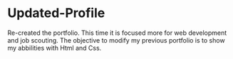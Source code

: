 # Updated-Profile
Re-created the portfolio. This time it is focused more for web development and job scouting. The objective to modify my previous portfolio is to show my abbilities with  Html and Css.
